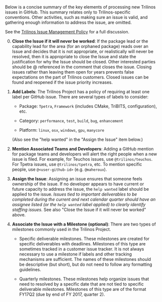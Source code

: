 Below is a concise summary of the key elements of processing new Trilinos issues in GitHub. This summary relates only to Trilinos-specific conventions. Other activities, such as making sure an issue is valid, and gathering enough information to address the issue, are omitted.

See the [Trilinos Issue Management Policy](Managing-Trilinos-Project-Issues) for a full discussion.

0. **Close the Issue if it will never be worked**: If the package lead or the capability lead for the area (for an orphaned package) reads over an Issue and decides that it is not appropriate, or realistically will never be resolved, then it is appropriate to close the Issue and state the justification for why the Issue should be closed.  Other interested parties should be @ referenced in the comment that closes the issue. Closing issues rather than leaving them open for years prevents false expectations on the part of Trilinos customers. Closed issues can be found and reopened if the issue priority increases.

1. **Add Labels**: The Trilinos Project has a policy of requiring at least one label per GitHub issue. There are several types of labels to consider:

    * Package: `Tpetra`, `Framework` (includes CMake, TriBITS, configuration), etc.

    * Category: `performance`, `test`, `build`, `bug`, `enhancement`

    * Platform: `linux`, `osx`, `windows`, `gpu`, `manycore`

    (Also see the "help wanted" in the "Assign the Issue" item below.)

2. **Mention Associated Teams and Developers**: Adding a GitHub mention for package teams and developers will alert the right people when a new issue is filed.  For example, for Teuchos issues, use `@trilinos/teuchos`.  For Tpetra issues, use `@trilinos/tpetra`, etc.  To mention specific people, use `@<user-github-id>` (e.g. `@maheroux`).

3. **Assign the Issue**: Assigning an issue ensures that someone feels ownership of the issue. If no developer appears to have current or future capacity to address the issue, the `help wanted` label should be applied to the issue. *Issues tied to important deliverables to be completed during the current and next calendar quarter should have an assignee listed (or the `help wanted` label applied) to clearly identify staffing issues.* See also "Close the Issue if it will never be worked" above.

4. **Associate the Issue with a Milestone (optional)**: There are two types of milestones commonly used in the Trilinos Project.
    * Specific deliverable milestones. These milestones are created for specific deliverables with deadlines. Milestones of this type are sometimes tracked in a customer issue tracker. It is not always necessary to use a milestone if labels and other tracking mechanisms are sufficient. The names of these milestones should be descriptive (but short), but do not need to follow any formatting guidelines.

    * Quarterly milestones. These milestones help organize issues that need to resolved by a specific date that are not tied to specific deliverable milestones. Milestones of this type are of the format FY17Q2 (due by end of FY 2017, quarter 2).